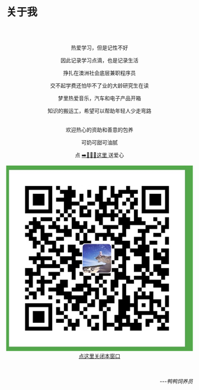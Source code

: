 # 关于我



<center>
<br/>
<br/>

热爱学习，但是记性不好

因此记录学习点滴，也是记录生活

挣扎在澳洲社会底层兼职程序员

交不起学费还怕毕不了业的大龄研究生在读

梦里热爱音乐，汽车和电子产品开箱

知识的搬运工，希望可以帮助年轻人少走弯路
<br/>
<br/>

欢迎热心的资助和善意的包养

可奶可甜可油腻 

<!-- 点 ➡️[🔗🔗🔗](../images/IMG_1012.JPG)献爱心 -->
点 
<a href = "javaScript:void(0)" onclick=openDialog()>
    ➡️🔗🔗🔗这里
</a>送爱心
<div id="light" class="white_content">
    <img src="../images/IMG_1012.JPG" alt="付款码">
    <a href = "javascript:void(0)" onclick = closeDialog()>点这里关闭本窗口</a>
 </div> 
<!-- <div id="fade" class="black_overlay"></div>  -->

<br/>
<br/>
</center>

<p align="right"><i>
---鸭鸭饲养员 </i>
</p>

<script type="text/javascript">
    $(function(){
    })
    function openDialog(){
        document.getElementById('light').style.display='block';
        // document.getElementById('fade').style.display='block'
    }
    function closeDialog(){
        document.getElementById('light').style.display='none';
        // document.getElementById('fade').style.display='none'
    }
</script>

<!-- <div id="light" class="white_content">
    <img src="../images/IMG_1012.JPG" alt="付款码">
    <a href = "javascript:void(0)" onclick = closeDialog()>点这里关闭本窗口</a>
 </div>  -->
